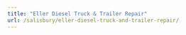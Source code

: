 ```yaml
---
title: "Eller Diesel Truck & Trailer Repair"
url: /salisbury/eller-diesel-truck-and-trailer-repair/
---
```

